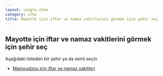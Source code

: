 ```yaml
---
layout: single_ulke
category: ulke
title: Mayotte için iftar ve namaz vakitlerini görmek için şehir seç
---
```



## Mayotte için iftar ve namaz vakitlerini görmek için şehir seç

Aşağıdaki listeden bir şehir ya da semt seçin


* [Mamoudzou için iftar ve namaz vakitleri](/sehir/Mayotte_Mamoudzou)
